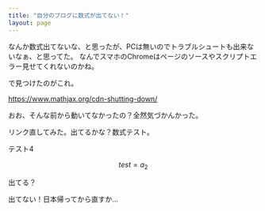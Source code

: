 ```yaml
---
title: "自分のブログに数式が出てない！"
layout: page	
---
```


なんか数式出てないな、と思ったが、PCは無いのでトラブルシュートも出来ないなぁ、と思ってた。
なんでスマホのChromeはページのソースやスクリプトエラー見せてくれないのかね。

で見つけたのがこれ。

https://www.mathjax.org/cdn-shutting-down/

おお、そんな前から動いてなかったの？全然気づかんかった。

リンク直してみた。出てるかな？数式テスト。

テスト4

$$ test = a_2 $$

出てる？ 

出てない！日本帰ってから直すか…

